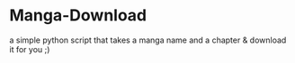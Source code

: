 # Manga-Download
 a simple python script that takes a manga name and a chapter &amp; download it for you ;)
